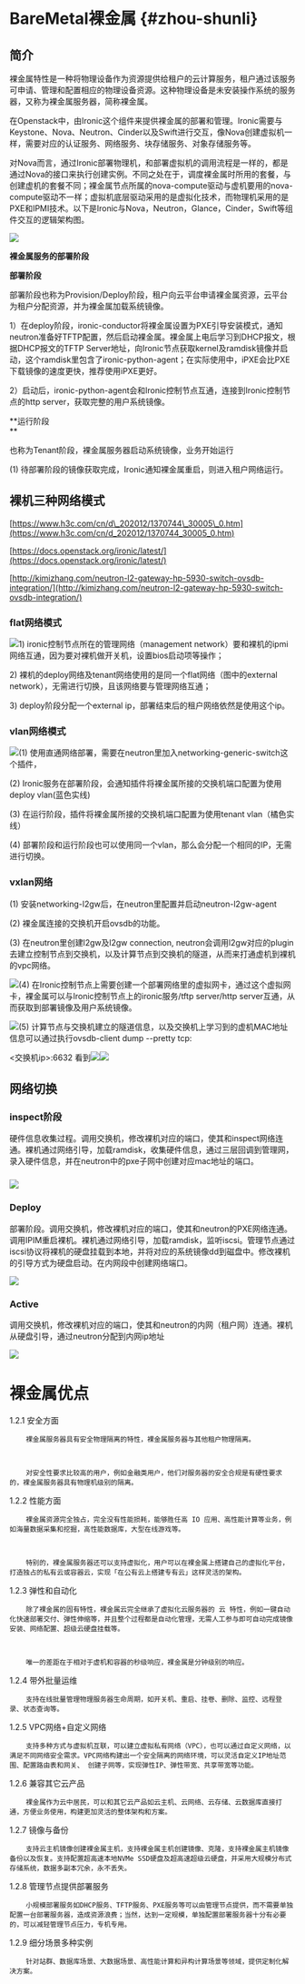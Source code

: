 # BareMetal裸金属 {#zhou-shunli}

## 简介

裸金属特性是一种将物理设备作为资源提供给租户的云计算服务，租户通过该服务可申请、管理和配置相应的物理设备资源。这种物理设备是未安装操作系统的服务器，又称为裸金属服务器，简称裸金属。

在Openstack中，由Ironic这个组件来提供裸金属的部署和管理。Ironic需要与Keystone、Nova、Neutron、Cinder以及Swift进行交互，像Nova创建虚拟机一样，需要对应的认证服务、网络服务、块存储服务、对象存储服务等。

对Nova而言，通过Ironic部署物理机，和部署虚拟机的调用流程是一样的，都是通过Nova的接口来执行创建实例。不同之处在于，调度裸金属时所用的套餐，与创建虚机的套餐不同；裸金属节点所属的nova-compute驱动与虚机要用的nova-compute驱动不一样；虚拟机底层驱动采用的是虚拟化技术，而物理机采用的是PXE和IPMI技术。以下是Ironic与Nova，Neutron，Glance，Cinder，Swift等组件交互的逻辑架构图。

![](/assets/network_ironic_intro.png)

**裸金属服务的部署阶段**

**部署阶段**

部署阶段也称为Provision/Deploy阶段，租户向云平台申请裸金属资源，云平台为租户分配资源，并为裸金属加载系统镜像。

1）在deploy阶段，ironic-conductor将裸金属设置为PXE引导安装模式，通知neutron准备好TFTP配置，然后启动裸金属。裸金属上电后学习到DHCP报文，根据DHCP报文的TFTP Server地址，向Ironic节点获取kernel及ramdisk镜像并启动，这个ramdisk里包含了ironic-python-agent；在实际使用中，iPXE会比PXE下载镜像的速度更快，推荐使用iPXE更好。

2）启动后，ironic-python-agent会和Ironic控制节点互通，连接到Ironic控制节点的http server，获取完整的用户系统镜像。

**运行阶段        
**

也称为Tenant阶段，裸金属服务器启动系统镜像，业务开始运行

\(1\) 待部署阶段的镜像获取完成，Ironic通知裸金属重启，则进入租户网络运行。

## 裸机三种网络模式

[https://www.h3c.com/cn/d\_202012/1370744\_30005\_0.htm](https://www.h3c.com/cn/d_202012/1370744_30005_0.htm)

[https://docs.openstack.org/ironic/latest/](https://docs.openstack.org/ironic/latest/)

[http://kimizhang.com/neutron-l2-gateway-hp-5930-switch-ovsdb-integration/](http://kimizhang.com/neutron-l2-gateway-hp-5930-switch-ovsdb-integration/)

### **flat网络模式**

![](/assets/network-ironic-flatnet.png)1\) ironic控制节点所在的管理网络（management network）要和裸机的ipmi网络互通，因为要对裸机做开关机，设置bios启动项等操作；

2\) 裸机的deploy网络及tenant网络使用的是同一个flat网络（图中的external network），无需进行切换，且该网络要与管理网络互通；

3\) deploy阶段分配一个external ip，部署结束后的租户网络依然是使用这个ip。

### **vlan网络模式**

![](/assets/network_ironic_vlannet.png)\(1\) 使用直通网络部署，需要在neutron里加入networking-generic-switch这个插件，

\(2\) Ironic服务在部署阶段，会通知插件将裸金属所接的交换机端口配置为使用deploy vlan\(蓝色实线\)

\(3\) 在运行阶段，插件将裸金属所接的交换机端口配置为使用tenant vlan（橘色实线）

\(4\) 部署阶段和运行阶段也可以使用同一个vlan，那么会分配一个相同的IP，无需进行切换。

### vxlan网络

\(1\) 安装networking-l2gw后，在neutron里配置并启动neutron-l2gw-agent

\(2\) 裸金属连接的交换机开启ovsdb的功能。

\(3\) 在neutron里创建l2gw及l2gw connection, neutron会调用l2gw对应的plugin去建立控制节点到交换机，以及计算节点到交换机的隧道，从而来打通虚机到裸机的vpc网络。

![](/assets/network_ironic_vxlannetphy.png)\(4\) 在Ironic控制节点上需要创建一个部署网络里的虚拟网卡，通过这个虚拟网卡，裸金属可以与Ironic控制节点上的ironic服务/tftp server/http server互通，从而获取到部署镜像及用户系统镜像。

![](/assets/network_ironic_vxlannetlp.png)\(5\) 计算节点与交换机建立的隧道信息，以及交换机上学习到的虚机MAC地址信息可以通过执行ovsdb-client dump --pretty tcp:

&lt;交换机ip&gt;:6632 看到![](/assets/network_ironic_vxlannetsnap1.png)![](/assets/network_ironic_vxlansnap2.png)

## 网络切换

### inspect阶段

硬件信息收集过程。调用交换机，修改裸机对应的端口，使其和inspect网络连通。裸机通过网络引导，加载ramdisk，收集硬件信息，通过三层回调到管理网，录入硬件信息，并在neutron中的pxe子网中创建对应mac地址的端口。

### ![](/_images/ironic_netswitch_inspect.png)

### Deploy

部署阶段。调用交换机，修改裸机对应的端口，使其和neutron的PXE网络连通。调用IPIM重启裸机。裸机通过网络引导，加载ramdisk，监听iscsi。管理节点通过iscsi协议将裸机的硬盘挂载到本地，并将对应的系统镜像dd到磁盘中。修改裸机的引导方式为硬盘启动。在内网段中创建网络端口。

![](/assets/ironic_netswitch_deploy.png)

### Active

调用交换机，修改裸机对应的端口，使其和neutron的内网（租户网）连通。裸机从硬盘引导，通过neutron分配到内网ip地址

![](/assets/ironic_netswitch_active.png)

# 裸金属优点

1.2.1 安全方面

        裸金属服务器具有安全物理隔离的特性，裸金属服务器与其他租户物理隔离。



        对安全性要求比较高的用户，例如金融类用户，他们对服务器的安全合规是有硬性要求的，裸金属服务器具有物理机级别的隔离。



1.2.2 性能方面

        裸金属资源完全独占，完全没有性能损耗，能够胜任高 IO 应用、高性能计算等业务，例如海量数据采集和挖掘，高性能数据库，大型在线游戏等。



        特别的，裸金属服务器还可以支持虚拟化，用户可以在裸金属上搭建自己的虚拟化平台，打造独占的私有云或容器云，实现「在公有云上搭建专有云」这样灵活的架构。



1.2.3 弹性和自动化

        除了裸金属的固有特性，裸金属云完全继承了虚拟化云服务器的 云 特性，例如一键自动化快速部署交付、弹性伸缩等，并且整个过程都是自动化管理，无需人工参与即可自动完成镜像安装、网络配置、超级云硬盘挂载等。



        唯一的差距在于相对于虚机和容器的秒级响应，裸金属是分钟级别的响应。



1.2.4 带外批量运维

        支持在线批量管理物理服务器生命周期，如开关机、重启、挂卷、删除、监控、远程登录、状态查询等。



1.2.5 VPC网络+自定义网络

        支持多种方式与虚拟机互联，可以建立虚拟私有网络（VPC），也可以通过自定义网络，以满足不同网络安全需求。VPC网络构建出一个安全隔离的网络环境，可以灵活自定义IP地址范围、配置路由表和网关、 创建子网等，实现弹性IP、弹性带宽、共享带宽等功能。



1.2.6 兼容其它云产品

        裸金属作为云中居民，可以和其它云产品如云主机、云网络、云存储、云数据库直接打通，方便业务使用，构建更加灵活的整体架构和方案。



1.2.7 镜像与备份

        支持云主机镜像创建裸金属主机，支持裸金属主机创建镜像、克隆，支持裸金属主机镜像备份以及恢复。支持配置超高速本地NVMe SSD硬盘及超高速超级云硬盘，并采用大规模分布式存储系统，数据多副本冗余，永不丢失。



1.2.8 管理节点提供部署服务

        小规模部署服务如DHCP服务、TFTP服务、PXE服务等可以由管理节点提供，而不需要单独配置一台部署服务器，造成资源浪费；当然，达到一定规模，单独配置部署服务器十分有必要的，可以减轻管理节点压力，专机专用。



1.2.9 细分场景多种实例

        针对站群、数据库场景、大数据场景、高性能计算和异构计算场景等领域，提供定制化解决方案。



